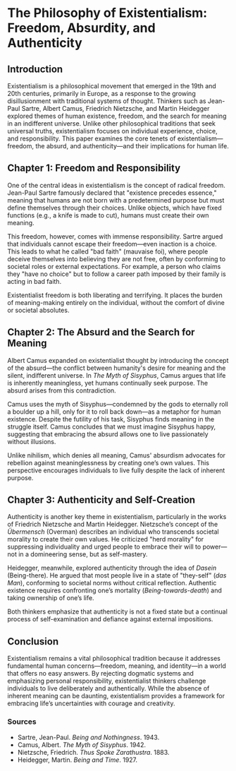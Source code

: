 # The Philosophy of Existentialism: Freedom, Absurdity, and Authenticity  

## Introduction  

Existentialism is a philosophical movement that emerged in the 19th and 20th centuries, primarily in Europe, as a response to the growing disillusionment with traditional systems of thought. Thinkers such as Jean-Paul Sartre, Albert Camus, Friedrich Nietzsche, and Martin Heidegger explored themes of human existence, freedom, and the search for meaning in an indifferent universe. Unlike other philosophical traditions that seek universal truths, existentialism focuses on individual experience, choice, and responsibility. This paper examines the core tenets of existentialism—freedom, the absurd, and authenticity—and their implications for human life.  

## Chapter 1: Freedom and Responsibility  

One of the central ideas in existentialism is the concept of radical freedom. Jean-Paul Sartre famously declared that "existence precedes essence," meaning that humans are not born with a predetermined purpose but must define themselves through their choices. Unlike objects, which have fixed functions (e.g., a knife is made to cut), humans must create their own meaning.  

This freedom, however, comes with immense responsibility. Sartre argued that individuals cannot escape their freedom—even inaction is a choice. This leads to what he called "bad faith" (mauvaise foi), where people deceive themselves into believing they are not free, often by conforming to societal roles or external expectations. For example, a person who claims they "have no choice" but to follow a career path imposed by their family is acting in bad faith.  

Existentialist freedom is both liberating and terrifying. It places the burden of meaning-making entirely on the individual, without the comfort of divine or societal absolutes.  

## Chapter 2: The Absurd and the Search for Meaning  

Albert Camus expanded on existentialist thought by introducing the concept of the absurd—the conflict between humanity's desire for meaning and the silent, indifferent universe. In *The Myth of Sisyphus*, Camus argues that life is inherently meaningless, yet humans continually seek purpose. The absurd arises from this contradiction.  

Camus uses the myth of Sisyphus—condemned by the gods to eternally roll a boulder up a hill, only for it to roll back down—as a metaphor for human existence. Despite the futility of his task, Sisyphus finds meaning in the struggle itself. Camus concludes that we must imagine Sisyphus happy, suggesting that embracing the absurd allows one to live passionately without illusions.  

Unlike nihilism, which denies all meaning, Camus' absurdism advocates for rebellion against meaninglessness by creating one’s own values. This perspective encourages individuals to live fully despite the lack of inherent purpose.  

## Chapter 3: Authenticity and Self-Creation  

Authenticity is another key theme in existentialism, particularly in the works of Friedrich Nietzsche and Martin Heidegger. Nietzsche’s concept of the *Übermensch* (Overman) describes an individual who transcends societal morality to create their own values. He criticized "herd morality" for suppressing individuality and urged people to embrace their will to power—not in a domineering sense, but as self-mastery.  

Heidegger, meanwhile, explored authenticity through the idea of *Dasein* (Being-there). He argued that most people live in a state of "they-self" (*das Man*), conforming to societal norms without critical reflection. Authentic existence requires confronting one’s mortality (*Being-towards-death*) and taking ownership of one’s life.  

Both thinkers emphasize that authenticity is not a fixed state but a continual process of self-examination and defiance against external impositions.  

## Conclusion  

Existentialism remains a vital philosophical tradition because it addresses fundamental human concerns—freedom, meaning, and identity—in a world that offers no easy answers. By rejecting dogmatic systems and emphasizing personal responsibility, existentialist thinkers challenge individuals to live deliberately and authentically. While the absence of inherent meaning can be daunting, existentialism provides a framework for embracing life’s uncertainties with courage and creativity.  

### Sources  
- Sartre, Jean-Paul. *Being and Nothingness*. 1943.  
- Camus, Albert. *The Myth of Sisyphus*. 1942.  
- Nietzsche, Friedrich. *Thus Spoke Zarathustra*. 1883.  
- Heidegger, Martin. *Being and Time*. 1927.